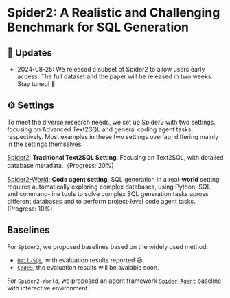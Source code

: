 # Spider2: A Realistic and Challenging Benchmark for SQL Generation

<!-- ![Local Image](./assets/Spider2_Main.png) -->


## 📢 Updates

- 2024-08-25: We released a subset of Spider2 to allow users early access. The full dataset and the paper will be released in two weeks. Stay tuned! 🤗


## ⚙️ Settings

To meet the diverse research needs, we set up Spider2 with two settings, focusing on Advanced Text2SQL and general coding agent tasks, respectively. Most examples in these two settings overlap, differing mainly in the settings themselves.

[Spider2](https://github.com/xlang-ai/Spider2/tree/main/Spider2): **Traditional Text2SQL Setting**. Focusing on Text2SQL, with detailed database metadata.（Progress: 20%)

[Spider2-World](https://github.com/xlang-ai/Spider2/tree/main/Spider2-World): **Code agent setting**. SQL generation in a real-**world** setting requires automatically exploring complex databases, using Python, SQL, and command-line tools to solve complex SQL generation tasks across different databases and to perform project-level code agent tasks. (Progress: 10%)


## Baselines

For `Spider2`, we proposed baselines based on the widely used method: 
- [`Dail-SQL`](https://github.com/xlang-ai/Spider2/blob/main/Spider2-baselines/DailSQL/README.md), with evaluation results reported :laughing:.
- [`CodeS`](https://github.com/xlang-ai/Spider2/tree/main/Spider2-baselines/CodeS/README.md), the evaluation results will be avaiable soon.

For `Spider2-World`, we proposed an agent framework [`Spider-Agent`](https://github.com/xlang-ai/Spider2/tree/main/Spider-Agent) baseline with interactive environment. 




